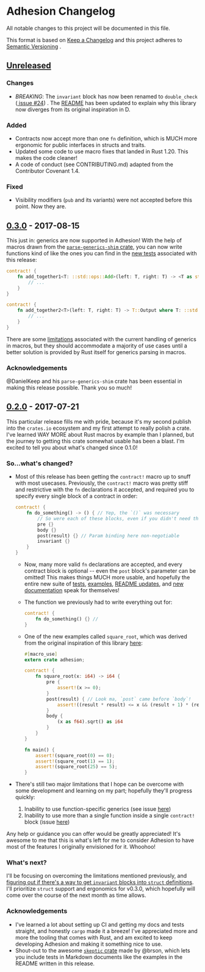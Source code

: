 # Adhesion Changelog

All notable changes to this project will be documented in this file.

This format is based on [Keep a Changelog](https://keepachangelog.com/en/1.0.0/)
and this project adheres to [Semantic Versioning](http://semver.org/spec/v2.0.0.html)
.

## [Unreleased]

### Changes

* *BREAKING*: The `invariant` block has now been renamed to `double_check` ([
    issue #24](https://github.com/ErichDonGubler/adhesion-rs/issues/24))
    . The [README](https://github.com/ErichDonGubler/adhesion-rs/blob/v0.4.0/README.md)
    has been updated to explain why this library now diverges from its original
    inspiration in D.

### Added

* Contracts now accept more than one `fn` definition, which is MUCH more
    ergonomic for public interfaces in structs and traits.
* Updated some code to use macro fixes that landed in Rust 1.20. This makes the
    code cleaner!
* A code of conduct (see CONTRIBUTING.md) adapted from the Contributor Covenant 1.4.

### Fixed

* Visibility modifiers (`pub` and its variants) were not accepted before this
    point. Now they are.

## [0.3.0] - 2017-08-15

This just in: generics are now supported in Adhesion! With the help of macros
drawn from the [`parse-generics-shim` crate](https://crates.io/crates/parse-generics-shim),
you can now write functions kind of like the ones you can find in the [new
tests](https://github.com/ErichDonGubler/adhesion-rs/blob/master/tests/lib.rs#L158)
associated with this release:

```rust
contract! {
    fn add_together1<T: ::std::ops::Add>(left: T, right: T) -> <T as std::ops::Add>::Output {
        // ...
    }
}

contract! {
    fn add_together2<T>(left: T, right: T) -> T::Output where T: ::std::ops::Add {
        // ...
    }
}
```

There are some [limitations](https://docs.rs/parse-generics-shim/*/parse_generics_shim/index.html)
associated with the current handling of generics in macros, but they should
accommodate a majority of use cases until a better solution is provided by Rust
itself for generics parsing in macros.

### Acknowledgements

@DanielKeep and his `parse-generics-shim` crate has been essential in making
this release possible. Thank you so much!

## [0.2.0] - 2017-07-21

This particular release fills me with pride, because it's my second publish into
the `crates.io` ecosystem and my first attempt to really polish a crate. I've
learned WAY MORE about Rust macros by example than I planned, but the journey
to getting this crate somewhat usable has been a blast. I'm excited to tell you
about what's changed since 0.1.0!

### So...what's changed?

* Most of this release has been getting the `contract!` macro up to snuff with
    most usecases. Previously, the `contract!` macro was pretty stiff and
    restrictive with the `fn` declarations it accepted, and required you to
    specify every single block of a contract in order:

    ```rust
    contract! {
        fn do_something() -> () { // Yep, the `()` was necessary
            // So were each of these blocks, even if you didn't need them
            pre {}
            body {}
            post(result) {} // Param binding here non-negotiable
            invariant {}
        }
    }
    ```

    * Now, many more valid `fn` declarations are accepted, and every contract
        block is optional -- even the `post` block's parameter can be omitted!
        This makes things MUCH more usable, and hopefully the entire new suite
        of [tests](https://github.com/ErichDonGubler/adhesion-rs/tree/master/tests),
        [examples](https://github.com/ErichDonGubler/adhesion-rs/tree/master/examples),
        [README updates](https://github.com/ErichDonGubler/adhesion-rs/blob/master/README.md),
        and [new documentation](https://docs.rs/adhesion) speak for themselves!

    * The function we previously had to write everything out for:
        ```rust
        contract! {
            fn do_something() {} //
        }
        ```

    * One of the new examples called `square_root`, which was derived from the
        original inspiration of this library [here](https://tour.dlang.org/tour/en/gems/contract-programming):
        ```rust
        #[macro_use]
        extern crate adhesion;

        contract! {
            fn square_root(x: i64) -> i64 {
                pre {
                    assert!(x >= 0);
                }
                post(result) { // Look ma, `post` came before `body`!
                    assert!((result * result) <= x && (result + 1) * (result + 1) > x);
                }
                body {
                    (x as f64).sqrt() as i64
                }
            }
        }

        fn main() {
            assert!(square_root(0) == 0);
            assert!(square_root(1) == 1);
            assert!(square_root(25) == 5);
        }
        ```
* There's still two major limitations that I hope can be overcome with some
    development and learning on my part; hopefully they'll progress quickly:
    1. Inability to use function-specific generics (see issue [here](https://github.com/ErichDonGubler/adhesion-rs/issues/18))
    2. Inability to use more than a single function inside a single `contract!`
        block (issue [here](https://github.com/ErichDonGubler/adhesion-rs/issues/15))

Any help or guidance you can offer would be greatly appreciated! It's awesome
to me that this is what's left for me to consider Adhesion to have most of the
features I originally envisioned for it. Whoohoo!

### What's next?

I'll be focusing on overcoming the limitations mentioned previously, and
[figuring out if there's a way to get `invariant` blocks into `struct`
definitions](https://github.com/ErichDonGubler/adhesion-rs/issues/23). I'll
prioritize `struct` support and ergonomics for v0.3.0, which hopefully will
come over the course of the next month as time allows.

### Acknowledgements

* I've learned a lot about setting up CI and getting my docs and tests
    straight, and honestly `cargo` made it a breeze! I've appreciated more and
    more the tooling that comes with Rust, and am excited to keep developing
    Adhesion and making it something nice to use.
* Shout-out to the awesome [`skeptic` crate](https://github.com/brson/rust-skeptic)
    made by @brson, which lets you include tests in Markdown documents like the
    examples in the README written in this release.

[Unreleased]: https://github.com/erichdongubler/adhesion-rs/compare/v0.3.0...master
[0.3.0]: https://github.com/erichdongubler/adhesion-rs/compare/v0.2.0...v0.3.0
[0.2.0]: https://github.com/erichdongubler/adhesion-rs/compare/c34f4006af894faa23b534fc2243720e4b7b5370...v0.2.0
